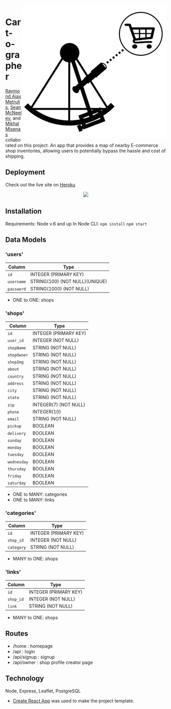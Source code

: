 <img src="/client/src/Nav/logo.jpg" align="right" />

# Cart-o-grapher
[Raymond Ajax Metrulis](https://github.com/reizeismith), [Sean McNeeley](https://github.com/sean21mcn), and [Mikhal Misenas](https://github.com/mistermappy) collaborated on this project.
An app that provides a map of nearby E-commerce shop inventories, allowing users to potentially bypass the hassle and cost of shipping.

## Deployment
Check out the live site on [Heroku](https://.herokuapp.com/)
<p style="text-align: center;">
	<img src= "https://media.giphy.com/media//giphy.gif" width="900">
</p>

## Installation
Requirements: Node v.6 and up
In Node CLI:
`npm install`
`npm start`

## Data Models
### 'users'

| Column                | Type                	          |
|-----------------------|---------------------------------|
|`id`                   | INTEGER (PRIMARY KEY)           |
|`username`             | STRING(100) (NOT NULL)(UNIQUE)  |
|`password`             | STRING(1000) (NOT NULL)         |

* ONE to ONE: shops

### 'shops'

| Column                | Type                	          |
|-----------------------|---------------------------------|
|`id`                   | INTEGER (PRIMARY KEY)           |
|`user_id`              | INTEGER (NOT NULL)              |
|`shopName`             | STRING (NOT NULL)               |
|`shopOwner`            | STRING (NOT NULL)               |
|`shopImg`              | STRING (NOT NULL)               |
|`about`                | STRING (NOT NULL)               |
|`country`              | STRING (NOT NULL)               |
|`address`              | STRING (NOT NULL)               |
|`city`                 | STRING (NOT NULL)               |
|`state`                | STRING (NOT NULL)               |
|`zip`                  | INTEGER(7) (NOT NULL)           |
|`phone`                | INTEGER(10)                     |
|`email`                | STRING (NOT NULL)               |
|`pickup`               | BOOLEAN                         |
|`delivery`             | BOOLEAN                         |
|`sunday`               | BOOLEAN                         |
|`monday`               | BOOLEAN                         |
|`tuesday`              | BOOLEAN                         |
|`wednesday`            | BOOLEAN                         |
|`thursday`             | BOOLEAN                         |
|`friday`               | BOOLEAN                         |
|`saturday`             | BOOLEAN                         |

* ONE to MANY: categories
* ONE to MANY: links

### 'categories'

| Column                | Type                	          |
|-----------------------|---------------------------------|
|`id`                   | INTEGER (PRIMARY KEY)           |
|`shop_id`              | INTEGER (NOT NULL)              |
|`category`             | STRING (NOT NULL)               |

* MANY to ONE: shops

### 'links'

| Column                | Type                	          |
|-----------------------|---------------------------------|
|`id`                   | INTEGER (PRIMARY KEY)           |
|`shop_id`              | INTEGER (NOT NULL)              |
|`link`                 | STRING (NOT NULL)               |

* MANY to ONE: shops

## Routes

* /home : homepage
* /api : login
* /api/signup : signup
* /api/owner : shop profile creator page

## Technology 

Node, Express, Leaflet, PostgreSQL
* [Create React App](https://github.com/facebookincubator/create-react-app) was used to make the project template.




